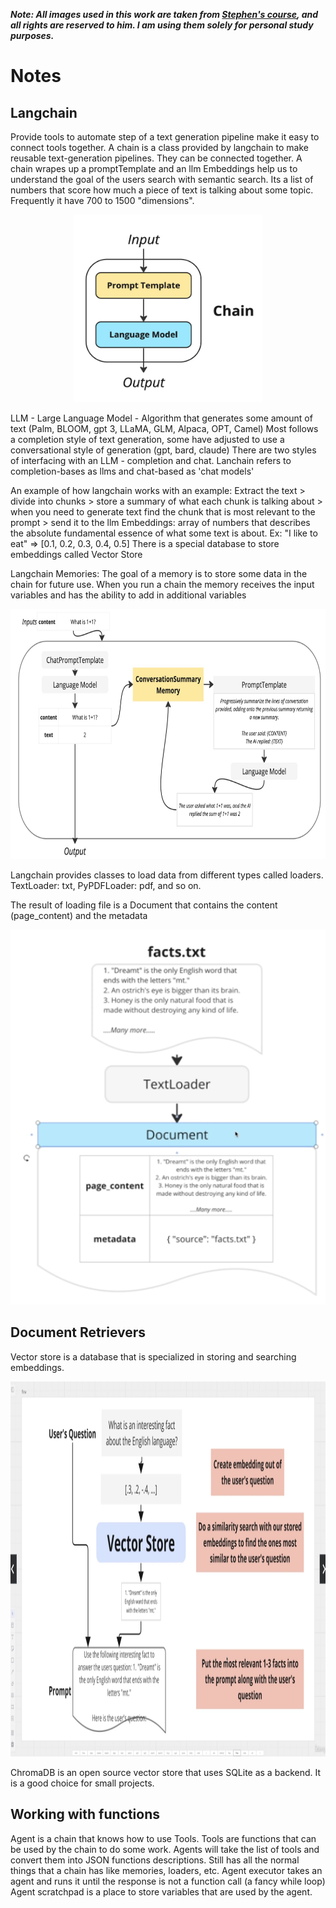 **_Note: All images used in this work are taken from [Stephen's course](https://www.udemy.com/course/chatgpt-and-langchain-the-complete-developers-masterclass/), and all rights are reserved to him. I am using them solely for personal study purposes._**

# Notes

## Langchain

Provide tools to automate step of a text generation pipeline make it easy to connect tools together.
A chain is a class provided by langchain to make reusable text-generation pipelines. They can be connected together. A chain wrapes up a promptTemplate and an llm
Embeddings help us to understand the goal of the users search with semantic search. Its a list of numbers that score how much a piece of text is talking about some topic.
Frequently it have 700 to 1500 "dimensions".

<p align="center">
<img src="docs/img/chain.png" alt="Chain" width="300" height="300">
</p>

LLM - Large Language Model - Algorithm that generates some amount of text (Palm, BLOOM, gpt 3, LLaMA, GLM, Alpaca, OPT, Camel)
Most follows a completion style of text generation, some have adjusted to use a conversational style of generation (gpt, bard, claude)
There are two styles of interfacing with an LLM - completion and chat. Lanchain refers to completion-bases as llms and chat-based as 'chat models'

An example of how langchain works with an example:
Extract the text > divide into chunks > store a summary of what each chunk is talking about > when you need to generate text find the chunk that is most relevant to the prompt > send it to the llm
Embeddings: array of numbers that describes the absolute fundamental essence of what some text is about. Ex: "I like to eat" => [0.1, 0.2, 0.3, 0.4, 0.5]
There is a special database to store embeddings called Vector Store

Langchain Memories:
The goal of a memory is to store some data in the chain for future use.
When you run a chain the memory receives the input variables and has the ability to add in additional variables

<p align="center">
<img src="docs/img/memory.png" alt="Memory" width="800" height="400">
</p>

Langchain provides classes to load data from different types called loaders.
TextLoader: txt, PyPDFLoader: pdf, and so on.

The result of loading file is a Document that contains the content (page_content) and the metadata

<p align="center">
<img src="docs/img/files.png" alt="files" width="600" height="600">
</p>

## Document Retrievers

Vector store is a database that is specialized in storing and searching embeddings.

<p align="center">
<img src="docs/img/vector-store.png" alt="files" width="700" height="600">
</p>

ChromaDB is an open source vector store that uses SQLite as a backend. It is a good choice for small projects.

## Working with functions

Agent is a chain that knows how to use Tools. Tools are functions that can be used by the chain to do some work.
Agents will take the list of tools and convert them into JSON functions descriptions. Still has all the normal things that a chain has like memories, loaders, etc.
Agent executor takes an agent and runs it until the response is not a function call (a fancy while loop)
Agent scratchpad is a place to store variables that are used by the agent.
